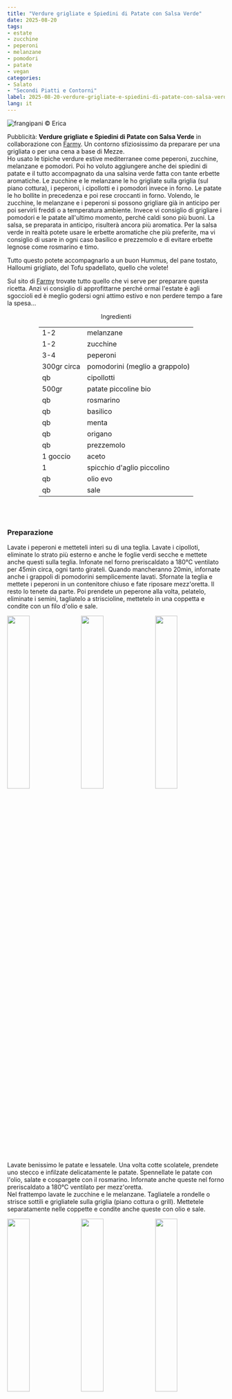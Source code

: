```yaml
---
title: "Verdure grigliate e Spiedini di Patate con Salsa Verde"
date: 2025-08-20
tags: 
- estate
- zucchine
- peperoni
- melanzane
- pomodori
- patate
- vegan
categories:
- Salato
- "Secondi Piatti e Contorni"
label: 2025-08-20-verdure-grigliate-e-spiedini-di-patate-con-salsa-verde
lang: it
---
```

![](header.jpeg "frangipani © Erica")

Pubblicità: **Verdure grigliate e Spiedini di Patate con Salsa Verde** in collaborazione con <a href="https://www.farmy.ch" target="_blank">Farmy</a>. Un contorno sfiziosissimo da preparare per una grigliata o per una cena a base di Mezze.
<br />
Ho usato le tipiche verdure estive mediterranee come peperoni, zucchine, melanzane e pomodori. Poi ho voluto aggiungere anche dei spiedini di patate e il tutto accompagnato da una salsina verde fatta con tante erbette aromatiche. Le zucchine e le melanzane le ho grigliate sulla griglia (sul piano cottura), i peperoni, i cipollotti e i pomodori invece in forno. Le patate le ho bollite in precedenza e poi rese croccanti in forno. Volendo, le zucchine, le melanzane e i peperoni si possono grigliare già in anticipo per poi servirli freddi o a temperatura ambiente. Invece vi consiglio di grigliare i pomodori e le patate all'ultimo momento, perché caldi sono più buoni. La salsa, se preparata in anticipo, risulterà ancora più aromatica. Per la salsa verde in realtà potete usare le erbette aromatiche che più preferite, ma vi consiglio di usare in ogni caso basilico e prezzemolo e di evitare erbette legnose come rosmarino e timo.

Tutto questo potete accompagnarlo a un buon Hummus, del pane tostato, Halloumi grigliato, del Tofu spadellato, quello che volete!

Sul sito di <a href="https://www.farmy.ch" target="_blank">Farmy</a> trovate tutto quello che vi serve per preparare questa ricetta. Anzi vi consiglio di approfittarne perché ormai l'estate è agli sgoccioli ed è meglio godersi ogni attimo estivo e non perdere tempo a fare la spesa...

<div id="wrapper" style="text-align: center">
  <div id="yourdiv" style="display: inline-block;">
    <div class="ingredients" itemscope itemtype="http://schema.org/Recipe">
      <span itemprop="name" style="display:none;">Verdure grigliate e Spiedini di Patate con Salsa Verde</span>
      <span itemprop="recipeCategory" style="display:none;">Salato</span>
      <img itemprop="image" style="display:none;" class="ignore-gallery-item" src="header.jpeg"/>
      <span itemprop="author" style="display:none;">Erica Raiano</span>
      <span itemprop="description" style="display:none;">Verdure grigliate e Spiedini i Patate con Salsa Verde, un contorno sfiziosissimo da preparare per una grigliata o per una cena a base di Mezze.</span>
      <div class="ingredients-title">Ingredienti</div>
      <table>
        <tbody>
          <tr itemprop="recipeIngredient">
            <td>1-2</td>
            <td>melanzane</td>
          </tr>
          <tr itemprop="recipeIngredient">
            <td>1-2</td>
            <td>zucchine</td>
          </tr>
          <tr itemprop="recipeIngredient">
            <td>3-4</td>
            <td>peperoni</td>
          </tr>
          <tr itemprop="recipeIngredient">
            <td>300gr circa</td>
            <td>pomodorini (meglio a grappolo)</td>  
           </tr>
          <tr itemprop="recipeIngredient">
            <td>qb</td>
            <td>cipollotti</td> 
          </tr>
          <tr itemprop="recipeIngredient">
            <td>500gr</td>
            <td>patate piccoline bio</td> 
          </tr>
          <tr itemprop="recipeIngredient">
            <td>qb</td>
            <td>rosmarino</td> 
          </tr>
          <tr itemprop="recipeIngredient">
            <td>qb</td>
            <td>basilico</td>
          </tr>
          <tr itemprop="recipeIngredient">
            <td>qb</td>
            <td>menta</td>
          </tr>
          <tr itemprop="recipeIngredient">
            <td>qb</td>
            <td>origano</td>   
          </tr>
          <tr itemprop="recipeIngredient">
            <td>qb</td>
            <td>prezzemolo</td>
          </tr>
          <tr itemprop="recipeIngredient">
            <td>1 goccio</td>
            <td>aceto</td> 
          </tr>
          <tr itemprop="recipeIngredient">
            <td>1</td>
            <td>spicchio d'aglio piccolino</td> 
          </tr>
          <tr itemprop="recipeIngredient">
            <td>qb</td>
            <td>olio evo</td> 
          </tr>
          <tr itemprop="recipeIngredient">
            <td>qb</td>
            <td>sale</td> 
          </tr>
        </tbody>
      </table>
      <br></br>
    </div>
  </div>
</div>


<h3>
  <font color="grey">
    <i class="fa-solid fa-gears"></i>
  </font> Preparazione
</h3>

Lavate i peperoni e metteteli interi su di una teglia. Lavate i cipolloti, eliminate lo strato più esterno e anche le foglie verdi secche e mettete anche questi sulla teglia. Infonate nel forno preriscaldato a 180°C ventilato per 45min circa, ogni tanto girateli. Quando mancheranno 20min, infornate anche i grappoli di pomodorini semplicemente lavati. Sfornate la teglia e mettete i peperoni in un contenitore chiuso e fate riposare mezz'oretta. Il resto lo tenete da parte. Poi prendete un peperone alla volta, pelatelo, eliminate i semini, tagliatelo a striscioline, mettetelo in una coppetta e condite con un filo d'olio e sale.
<p>
  <div style="width: 100%; margin-bottom: 0">
    <img style="float: left; width: 32%; margin-right: 1%;" src="pomodori.jpeg" alt="" title="frangipani © Erica" />
    <img style="float: left; width: 32%; margin-right: 1%; margin-left: 1%;" src="peperonigrigliati.jpeg" alt="" title="frangipani © Erica" />
    <img style="float: left; width: 32%; margin-left: 1%;" src="peperoni.jpeg" alt="" title="frangipani © Erica" />
    <div style="clear: both"></div>
  </div>
</p>

Lavate benissimo le patate e lessatele. Una volta cotte scolatele, prendete uno stecco e infilzate delicatamente le patate. Spennellate le patate con l'olio, salate e cospargete con il rosmarino. Infornate anche queste nel forno preriscaldato a 180°C ventilato per mezz'oretta.
<br />
Nel frattempo lavate le zucchine e le melanzane. Tagliatele a rondelle o strisce sottili e grigliatele sulla griglia (piano cottura o grill). Mettetele separatamente nelle coppette e condite anche queste con olio e sale.
<p>
  <div style="width: 100%; margin-bottom: 0">
    <img style="float: left; width: 32%; margin-right: 1%;" src="patate.jpeg" alt="" title="frangipani © Erica" />
    <img style="float: left; width: 32%; margin-right: 1%; margin-left: 1%;" src="zucchine.jpeg" alt="" title="frangipani © Erica" />
    <img style="float: left; width: 32%; margin-left: 1%;" src="melanzane.jpeg" alt="" title="frangipani © Erica" />
    <div style="clear: both"></div>
  </div>
</p>

Manca solo la salsa verde: frullate basilico, menta (poca), origano e prezzemolo con qualche cucchiaio di olio evo, un goccio di aceto e un pizzico di sale. Se volete, aggiungete anche l'aglio, io preferisco non frullarlo ma lascio semplicemente lo spicchio intero nella salsa per poi toglierlo prima di servire il tutto.
![](salsaverde.jpeg "frangipani © Erica")

Non vi resta che comporre il vostro piatto da portata. A me piace mettere le verdure tutte separate, ma volendo si possono anche mischiare e cospargete con la salsa verde...
<p>
  <div style="width: 100%; margin-bottom: 0">
    <img style="float: left; width: 49%; margin-right: 1%" src="risultato1.jpeg" alt="" title="frangipani © Erica" />
    <img style="float: left; width: 49%; margin-left: 1%" src="risultato2.jpeg" alt="" title="frangipani © Erica" />
    <div style="clear: both;"></div>
  </div>
</p>

<p>
  <div style="width: 100%; margin-bottom: 0">
    <img style="float: left; width: 49%; margin-right: 1%" src="risultato3.jpeg" alt="" title="frangipani © Erica" />
    <img style="float: left; width: 49%; margin-left: 1%" src="risultato4.jpeg" alt="" title="frangipani © Erica" />
    <div style="clear: both;"></div>
  </div>
</p>

<p>
  <div style="width: 100%; margin-bottom: 0">
    <img style="float: left; width: 49%; margin-right: 1%" src="risultato5.jpeg" alt="" title="frangipani © Erica" />
    <img style="float: left; width: 49%; margin-left: 1%" src="risultato6.jpeg" alt="" title="frangipani © Erica" />
    <div style="clear: both;"></div>
  </div>
</p>

<p>
  <div style="width: 100%; margin-bottom: 0">
    <img style="float: left; width: 49%; margin-right: 1%" src="risultato7.jpeg" alt="" title="frangipani © Erica" />
    <img style="float: left; width: 49%; margin-left: 1%" src="risultato8.jpeg" alt="" title="frangipani © Erica" />
    <div style="clear: both;"></div>
  </div>
</p>

<p>
  <div style="width: 100%; margin-bottom: 0">
    <img style="float: left; width: 49%; margin-right: 1%" src="risultato9.jpeg" alt="" title="frangipani © Erica" />
    <img style="float: left; width: 49%; margin-left: 1%" src="risultato10.jpeg" alt="" title="frangipani © Erica" />
    <div style="clear: both;"></div>
  </div>
</p>

<p>
  <div style="width: 100%; margin-bottom: 0">
    <img style="float: left; width: 49%; margin-right: 1%" src="risultato11.jpeg" alt="" title="frangipani © Erica" />
    <img style="float: left; width: 49%; margin-left: 1%" src="risultato12.jpeg" alt="" title="frangipani © Erica" />
    <div style="clear: both;"></div>
  </div>
</p>

<h4>Buon appetito
  <font color="red">
    <i class="fa-regular fa-face-smile"></i>
  </font>
</h4>